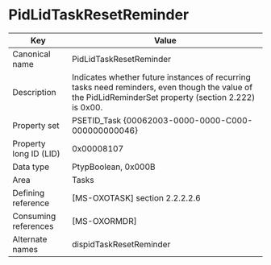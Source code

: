 # PidLidTaskResetReminder

| Key | Value |
|---|---|
| Canonical name | PidLidTaskResetReminder |
| Description | Indicates whether future instances of recurring tasks need reminders, even though the value of the PidLidReminderSet property (section 2.222) is 0x00. |
| Property set | PSETID_Task {00062003-0000-0000-C000-000000000046} |
| Property long ID (LID) | 0x00008107 |
| Data type | PtypBoolean, 0x000B |
| Area | Tasks |
| Defining reference | [MS-OXOTASK] section 2.2.2.2.6 |
| Consuming references | [MS-OXORMDR] |
| Alternate names | dispidTaskResetReminder |
